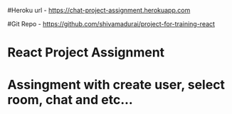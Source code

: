 #Heroku url - https://chat-project-assignment.herokuapp.com

#Git Repo - https://github.com/shivamadurai/project-for-training-react

# React Project Assignment
#
# Assingment with create user, select room, chat and etc...
#
#
#
#
#
#
#
#
#
#
#
#
